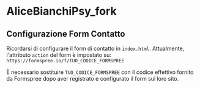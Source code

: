 # AliceBianchiPsy_fork

## Configurazione Form Contatto

Ricordarsi di configurare il form di contatto in `index.html`.
Attualmente, l'attributo `action` del form è impostato su:
`https://formspree.io/f/TUO_CODICE_FORMSPREE`

È necessario sostituire `TUO_CODICE_FORMSPREE` con il codice effettivo fornito da Formspree dopo aver registrato e configurato il form sul loro sito.